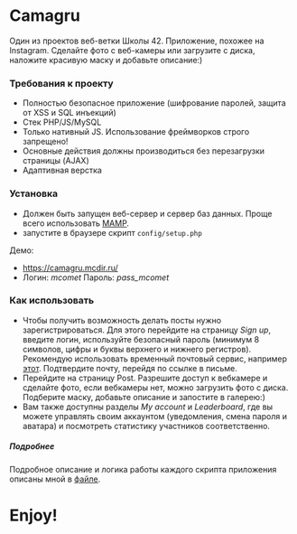 # Camagru

Один из проектов веб-ветки Школы 42. Приложение, похожее на Instagram. Сделайте фото с веб-камеры или загрузите с диска, наложите красивую маску и добавьте описание:)

### Требования к проекту

- Полностью безопасное приложение (шифрование паролей, защита от XSS и SQL инъекций)
- Стек PHP/JS/MySQL
- Только нативный JS. Использование фреймворков строго запрещено!
- Основные действия должны производиться без перезагрузки страницы (AJAX)
- Адаптивная верстка

### Установка

  - Должен быть запущен веб-сервер и сервер баз данных. Проще всего использовать [MAMP][mamp].
  - запустите в браузере скрипт ```config/setup.php```


Демо:
  - https://camagru.mcdir.ru/
  - Логин: *mcomet*   Пароль: *pass_mcomet*

### Как использовать

- Чтобы получить возможность делать посты нужно зарегистрироваться. Для этого перейдите на страницу *Sign up*, введите логин, используйте безопасный пароль (минимум 8 символов, цифры и буквы верхнего и нижнего регистров). Рекомендую использовать временный почтовый сервис, например [этот][tmpmail]. Подтвердите почту, перейдя по ссылке в письме.
- Перейдите на страницу Post. Разрешите доступ к вебкамере и сделайте фото, если вебкамеры нет, можно загрузить фото с диска. Подберите маску, добавьте описание и запостите в галерею:)
- Вам также доступны разделы *My account* и *Leaderboard*, где вы можете управлять своим аккаунтом (уведомления, смена пароля и аватара) и посмотреть статистику участников соответственно.


##### Подробнее
Подробное описание и логика работы каждого скрипта приложения описаны мной в [файле][file].

# Enjoy!


[//]: #


   [mamp]: <https://www.mamp.info/ru/downloads/>
   [tmpmail]: <https://temp-mail.org/ru/>
   [file]: <https://docs.google.com/document/d/1jylSnZLV4Zn9VV0kJj7V-pBLUnUfdn7Ija0FUnA1ee4/edit?usp=sharing>

